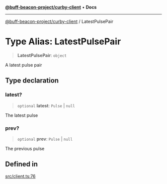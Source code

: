 [**@buff-beacon-project/curby-client**](../index.md) • **Docs**

***

[@buff-beacon-project/curby-client](../index.md) / LatestPulsePair

# Type Alias: LatestPulsePair

> **LatestPulsePair**: `object`

A latest pulse pair

## Type declaration

### latest?

> `optional` **latest**: `Pulse` \| `null`

The latest pulse

### prev?

> `optional` **prev**: `Pulse` \| `null`

The previous pulse

## Defined in

[src/client.ts:76](https://github.com/buff-beacon-project/curby-js-client/blob/ad263e3f2ef194a96a0a2fa193e82c0d10bbd65c/src/client.ts#L76)
